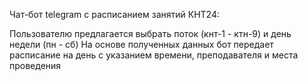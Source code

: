 Чат-бот telegram с расписанием занятий КНТ24:

Пользователю предлагается выбрать поток (кнт-1 - ктн-9) и день недели (пн - сб)
На основе полученных данных бот передает расписание на день с указанием времени, преподавателя и места проведения 
